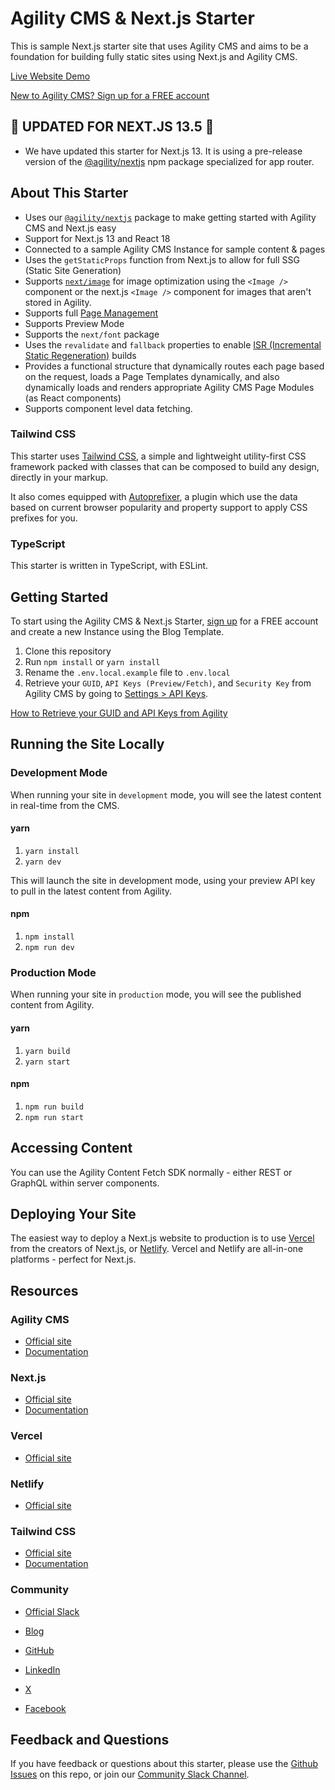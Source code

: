 # Agility CMS & Next.js Starter

This is sample Next.js starter site that uses Agility CMS and aims to be a foundation for building fully static sites using Next.js and Agility CMS.

[Live Website Demo](https://agilitycms-nextjs-starter-blog.vercel.app/)

[New to Agility CMS? Sign up for a FREE account](https://agilitycms.com/free)

## 📢 UPDATED FOR NEXT.JS 13.5 📢

- We have updated this starter for Next.js 13. It is using a pre-release version of the [@agility/nextjs](https://www.npmjs.com/package/@agility/nextjs) npm package specialized for app router.

## About This Starter

- Uses our [`@agility/nextjs`](https://www.npmjs.com/package/@agility/nextjs) package to make getting started with Agility CMS and Next.js easy
- Support for Next.js 13 and React 18
- Connected to a sample Agility CMS Instance for sample content & pages
- Uses the `getStaticProps` function from Next.js to allow for full SSG (Static Site Generation)
- Supports [`next/image`](https://nextjs.org/docs/api-reference/next/image) for image optimization using the `<Image />` component or the next.js `<Image />` component for images that aren't stored in Agility.
- Supports full [Page Management](https://help.agilitycms.com/hc/en-us/articles/360055805831)
- Supports Preview Mode
- Supports the `next/font` package
- Uses the `revalidate` and `fallback` properties to enable [ISR (Incremental Static Regeneration)](https://nextjs.org/docs/basic-features/data-fetching#incremental-static-regeneration) builds
- Provides a functional structure that dynamically routes each page based on the request, loads a Page Templates dynamically, and also dynamically loads and renders appropriate Agility CMS Page Modules (as React components)
- Supports component level data fetching.

### Tailwind CSS

This starter uses [Tailwind CSS](https://tailwindcss.com/), a simple and lightweight utility-first CSS framework packed with classes that can be composed to build any design, directly in your markup.

It also comes equipped with [Autoprefixer](https://www.npmjs.com/package/autoprefixer), a plugin which use the data based on current browser popularity and property support to apply CSS prefixes for you.

### TypeScript

This starter is written in TypeScript, with ESLint.

## Getting Started

To start using the Agility CMS & Next.js Starter, [sign up](https://agilitycms.com/free) for a FREE account and create a new Instance using the Blog Template.

1. Clone this repository
2. Run `npm install` or `yarn install`
3. Rename the `.env.local.example` file to `.env.local`
4. Retrieve your `GUID`, `API Keys (Preview/Fetch)`, and `Security Key` from Agility CMS by going to [Settings > API Keys](https://manager.agilitycms.com/settings/apikeys).

[How to Retrieve your GUID and API Keys from Agility](https://help.agilitycms.com/hc/en-us/articles/360031919212-Retrieving-your-API-Key-s-Guid-and-API-URL-)

## Running the Site Locally

### Development Mode

When running your site in `development` mode, you will see the latest content in real-time from the CMS.

#### yarn

1. `yarn install`
2. `yarn dev`

This will launch the site in development mode, using your preview API key to pull in the latest content from Agility.

#### npm

1. `npm install`
2. `npm run dev`

### Production Mode

When running your site in `production` mode, you will see the published content from Agility.

#### yarn

1. `yarn build`
2. `yarn start`

#### npm

1. `npm run build`
2. `npm run start`

## Accessing Content

You can use the Agility Content Fetch SDK normally - either REST or GraphQL within server components.

## Deploying Your Site

The easiest way to deploy a Next.js website to production is to use [Vercel](https://vercel.com/) from the creators of Next.js, or [Netlify](https:netlify.com). Vercel and Netlify are all-in-one platforms - perfect for Next.js.

## Resources

### Agility CMS

- [Official site](https://agilitycms.com)
- [Documentation](https://agilitycms.com/docs)

### Next.js

- [Official site](https://nextjs.org/)
- [Documentation](https://nextjs.org/docs/getting-started)

### Vercel

- [Official site](https://vercel.com/)

### Netlify

- [Official site](https://netlify.com/)

### Tailwind CSS

- [Official site](http://tailwindcss.com/)
- [Documentation](http://tailwindcss.com/docs)

### Community

- [Official Slack](https://agilitycms.com/join-slack)
- [Blog](https://agilitycms.com/resources/posts)
- [GitHub](https://github.com/agility)

- [LinkedIn](https://www.linkedin.com/company/agilitycms)
- [X](https://x.com/agilitycms)
- [Facebook](https://www.facebook.com/AgilityCMS/)

## Feedback and Questions

If you have feedback or questions about this starter, please use the [Github Issues](https://github.com/agility/agilitycms-nextjs-starter/issues) on this repo, or join our [Community Slack Channel](https://agilitycms.com/join-slack).
